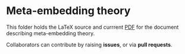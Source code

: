 # Meta-embedding theory

This folder holds the LaTeX source and currrent [PDF](https://github.com/bsxfan/meta-embeddings/blob/master/theory/algebra_embedding.pdf) for the document describing meta-embedding theory. 

Collaborators can contribute by raising **issues**, or via **pull requests**. 


